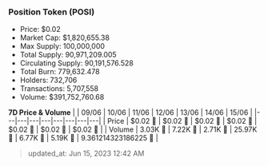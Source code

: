 
  ### Position Token (POSI)
  - Price: $0.02
  - Market Cap: $1,820,655.38
  - Max Supply: 100,000,000
  - Total Supply: 90,971,209.005
  - Circulating Supply: 90,191,576.528
  - Total Burn: 779,632.478
  - Holders: 732,706
  - Transactions: 5,707,558
  - Volume: $391,752,760.68

  **7D Price & Volume**
  | | 09&#x2F;06 | 10&#x2F;06 | 11&#x2F;06 | 12&#x2F;06 | 13&#x2F;06 | 14&#x2F;06 | 15&#x2F;06 |
  |---|---|---|---|---|---|---|---|
  | Price | $0.02 🔻 | $0.02 🔻 | $0.02 🔻 | $0.02 🔻 | $0.02 🚀 | $0.02 🚀 | $0.02 🚀 |
  | Volume | 3.03K 🚀 | 7.22K 🚀 | 2.71K 🔻 | 25.97K 🚀 | 6.77K 🔻 | 5.19K 🔻 | 9.361214323186225 🔻 |

  > updated_at: Jun 15, 2023 12:42 AM
